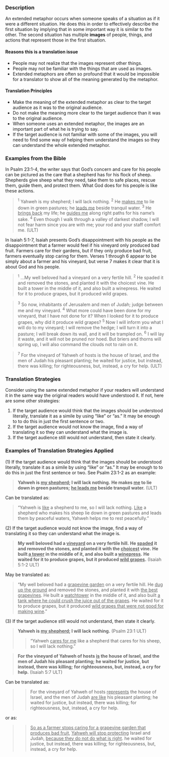 
### Description

An extended metaphor occurs when someone speaks of a situation as if it were a different situation. He does this in order to effectively describe the first situation by implying that in some important way it is similar to the other. The second situation has multiple **images** of people, things, and actions that represent those in the first situation.

#### Reasons this is a translation issue

* People may not realize that the images represent other things.
* People may not be familiar with the things that are used as images.
* Extended metaphors are often so profound that it would be impossible for a translator to show all of the meaning generated by the metaphor.

#### Translation Principles

* Make the meaning of the extended metaphor as clear to the target audience as it was to the original audience.
* Do not make the meaning more clear to the target audience than it was to the original audience.
* When someone uses an extended metaphor, the images are an important part of what he is trying to say.
* If the target audience is not familiar with some of the images, you will need to find some way of helping them understand the images so they can understand the whole extended metaphor.

### Examples from the Bible

In Psalm 23:1-4, the writer says that God’s concern and care for his people can be pictured as the care that a shepherd has for his flock of sheep. Shepherds give sheep what they need, take them to safe places, rescue them, guide them, and protect them. What God does for his people is like these actions.

> <sup> 1</sup> Yahweh is my shepherd; I will lack nothing.
> <sup> 2</sup> He <u>makes me</u> to lie down in green pastures;
> he <u>leads me</u> beside tranquil water.
> <sup> 3</sup> He <u>brings back</u> my life;
> he <u>guides me</u> along right paths for his name’s sake.
> <sup> 4</sup> Even though I walk through a valley of darkest shadow,
> I will not fear harm since you are with me;
> your rod and your staff comfort me. (ULT)

In Isaiah 5:1-7, Isaiah presents God’s disappointment with his people as the disappointment that a farmer would feel if his vineyard only produced bad fruit. Farmers care for their gardens, but if they only produce bad fruit, farmers eventually stop caring for them. Verses 1 through 6 appear to be simply about a farmer and his vineyard, but verse 7 makes it clear that it is about God and his people.

> <sup> 1</sup> …My well beloved had a vineyard on a very fertile hill.
> <sup> 2</sup> He spaded it and removed the stones, and planted it with the choicest vine.
> He built a tower in the middle of it, and also built a winepress.
> He waited for it to produce grapes, but it produced wild grapes.

> <sup> 3</sup> So now, inhabitants of Jerusalem and men of Judah;
> judge between me and my vineyard.
> <sup> 4</sup> What more could have been done for my vineyard, that I have not done for it?
> When I looked for it to produce grapes, why did it produce wild grapes?
> <sup> 5</sup> Now I will inform you what I will do to my vineyard; I will remove the hedge;
> I will turn it into a pasture; I will break down its wall, and it will be trampled on.
> <sup> 6</sup> I will lay it waste, and it will not be pruned nor hoed. But briers and thorns will spring up,
> I will also command the clouds not to rain on it.

> <sup> 7</sup> For the vineyard of Yahweh of hosts is the house of Israel,
> and the men of Judah his pleasant planting;
> he waited for justice, but instead, there was killing;
> for righteousness, but, instead, a cry for help. (ULT)

### Translation Strategies

Consider using the same extended metaphor if your readers will understand it in the same way the original readers would have understood it. If not, here are some other strategies:

1. If the target audience would think that the images should be understood literally, translate it as a simile by using “like” or “as.” It may be enough to to do this in just the first sentence or two.
1. If the target audience would not know the image, find a way of translating it so they can understand what the image is.
1. If the target audience still would not understand, then state it clearly.

### Examples of Translation Strategies Applied

(1)  If the target audience would think that the images should be understood literally, translate it as a simile by using “like” or “as.” It may be enough to to do this in just the first sentence or two.  See Psalm 23:1-2 as an example:

> **Yahweh is <u>my shepherd</u>; I will lack nothing.**
> **He makes <u>me</u> to lie down in green pastures;**
> **<u>he leads me</u> beside tranquil water.** (ULT)

Can be translated as:

> “Yahweh is <u>like</u> a shepherd to me, so I will lack nothing.
> <u>Like</u> a shepherd who makes his sheep lie down in green pastures and leads them by peaceful waters,
> Yahweh helps me to rest peacefully.”

(2)  If the target audience would not know the image, find a way of translating it so they can understand what the image is.

> **My well beloved had a <u>vineyard</u> on a very fertile hill.**
> **He <u>spaded</u> it and removed the stones, and planted it with the <u>choicest</u> vine.**
> **He built <u>a tower</u> in the middle of it, and also built a <u>winepress</u>.**
> **He waited for it to produce grapes, but it produced <u>wild grapes</u>.** (Isaiah 5:1-2 ULT)

May be translated as:

> “My well beloved had a <u>grapevine garden</u> on a very fertile hill.
> He <u>dug up the ground</u> and removed the stones, and planted it with <u>the best grapevines</u>.
> He built a <u>watchtower</u> in the middle of it, and also built <u>a tank where he could crush the juice out of the grapes</u>.
> He waited for it to produce grapes, but it produced <u>wild grapes that were not good for making wine</u>.”

(3)  If the target audience still would not understand, then state it clearly.

> **Yahweh is <u>my shepherd</u>; I will lack nothing.** (Psalm 23:1 ULT)
>> “Yahweh <u>cares for me</u> like a shepherd that cares for his sheep, so I will lack nothing.”

> **For the vineyard of Yahweh of hosts <u>is</u> the house of Israel,**
> **and the men of Judah his pleasant planting;**
> **he waited for justice, but instead, there was killing;**
> **for righteousness, but, instead, a cry for help.** (Isaiah 5:7 ULT)

Can be translated as:

>> For the vineyard of Yahweh of hosts <u>represents</u> the house of Israel,
>> and the men of Judah <u>are like</u> his pleasant planting;
>> he waited for justice, but instead, there was killing;
>> for righteousness, but, instead, a cry for help.

or as:

>> <u>So as a farmer stops caring for a grapevine garden that produces bad fruit</u>,
>> <u>Yahweh will stop protecting</u> Israel and Judah,
>> <u>because they do not do what is right</u>.
>> he waited for justice, but instead, there was killing;
>> for righteousness, but, instead, a cry for help.

